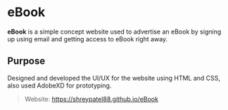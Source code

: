 # eBook
**eBook** is a simple concept website used to advertise an eBook by signing up using email and getting access to eBook right away.

## Purpose
Designed and developed the UI/UX for the website using HTML and CSS, also used AdobeXD for prototyping.

> Website: https://shreypatel88.github.io/eBook
